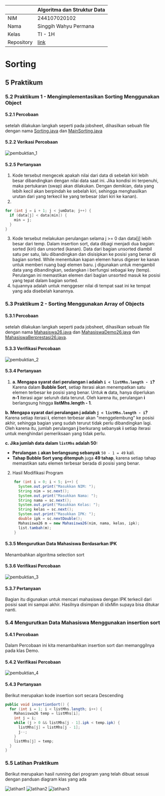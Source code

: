 |  | Algoritma dan Struktur Data |
|--|--|
| NIM |  244107020102|
| Nama |  Singgih Wahyu Permana |
| Kelas | TI - 1H |
| Repository | [link](https://github.com/eeswepe/AlgoDS) |

# Sorting

## 5 Praktikum

### 5.2 Praktikum 1 - Mengimplementasikan Sorting Menggunakan Object

#### 5.2.1 Percobaan
setelah dilakukan langkah seperti pada jobsheet, dihasilkan sebuah file dengan nama [Sorting.java](./Sorting.java) dan [MainSorting.java](./MainSorting.java) 

#### 5.2.2 Verikasi Percobaan
![pembuktian_1](./pembuktian_1.png)

#### 5.2.5 Pertanyaan

1. Kode tersebut mengecek apakah nilai dari data di sebelah kiri lebih besar dibandingkan dengan nilai data saat ini. Jika kondisi ini terpenuhi, maka pertukaran (swap) akan dilakukan. Dengan demikian, data yang lebih kecil akan berpindah ke sebelah kiri, sehingga menghasilkan urutan dari yang terkecil ke yang terbesar (dari kiri ke kanan).
2. 
```java
for (int j = i + 1; j < jumData; j++) {
  if (data[j] < data[min]) {
    min = j;
  }
}
```
3. Kode tersebut melakukan perulangan selama j >= 0 dan data[j] lebih besar dari temp. Dalam insertion sort, data dibagi menjadi dua bagian: sorted (kiri) dan unsorted (kanan). Data dari bagian unsorted diambil satu per satu, lalu dibandingkan dan disisipkan ke posisi yang benar di bagian sorted. While menentukan kapan elemen harus digeser ke kanan untuk memberi ruang bagi elemen baru. j digunakan untuk mengambil data yang dibandingkan, sedangkan i berfungsi sebagai key (temp). Perulangan ini memastikan elemen dari bagian unsorted masuk ke posisi yang tepat dalam bagian sorted.
4. tujuannya adalah untuk menggeser nilai di tempat saat ini ke tempat yang ada disebelah kanannya.

### 5.3 Praktikum 2 - Sorting Menggunakan Array of Objects

#### 5.3.1 Percobaan
setelah dilakukan langkah seperti pada jobsheet, dihasilkan sebuah file dengan nama [Mahasiswa26.java](./Mahasiswa26.java) dan [MahasiswaDemo26.java](./MahasiswaDemo26.java) dan [MahasiswaBerprestasi26.java](./MahasiswaBerprestasi26.java).

#### 5.3.3 Verifikasi Percobaan
![pembuktian_2](./pembuktian_2.png)

#### 5.3.4 Pertanyaan

1. **a. Mengapa syarat dari perulangan i adalah `i < listMhs.length - 1`?**  
Karena dalam **Bubble Sort**, setiap iterasi akan menempatkan satu elemen terbesar ke posisi yang benar. Untuk **n** data, hanya diperlukan **n-1** iterasi agar seluruh data terurut. Oleh karena itu, perulangan **i** berlangsung hingga **listMhs.length - 1**.  

**b. Mengapa syarat dari perulangan j adalah `j < listMhs.length - i`?**  
Karena setiap iterasi **i**, elemen terbesar akan "menggelembung" ke posisi akhir, sehingga bagian yang sudah terurut tidak perlu dibandingkan lagi. Oleh karena itu, jumlah perulangan **j** berkurang sebanyak **i** setiap iterasi untuk menghindari pemeriksaan yang tidak perlu.  

**c. Jika jumlah data dalam `listMhs` adalah 50:**  
- **Perulangan `i` akan berlangsung sebanyak** `50 - 1 = 49` kali.  
- **Tahap Bubble Sort yang ditempuh** juga **49 tahap**, karena setiap tahap memastikan satu elemen terbesar berada di posisi yang benar.

2. Hasil Modifikasi Program
```java
    for (int i = 0; i < 5; i++) {
      System.out.print("Masukkan NIM: ");
      String nim = sc.next();
      System.out.print("Masukkan Nama: ");
      String nama = sc.next();
      System.out.print("Masukkan Kelas: ");
      String kelas = sc.next();
      System.out.print("Masukkan IPK: ");
      double ipk = sc.nextDouble();
      Mahasiswa26 m = new Mahasiswa26(nim, nama, kelas, ipk);
      list.tambah(m);
    }
```

#### 5.3.5 Mengurutkan Data Mahasiswa Berdasarkan IPK

Menambahkan algoritma selection sort

#### 5.3.6 Verifikasi Percobaan
![pembuktian_3](./img/pembuktian_3.png)

#### 5.3.7 Pertanyaan

Bagian itu digunakan untuk mencari mahasiswa dengan IPK terkecil dari posisi saat ini sampai akhir. Hasilnya disimpan di idxMin supaya bisa ditukar nanti.

### 5.4 Mengurutkan Data Mahasiswa Menggunakan insertion sort

#### 5.4.1 Percobaan

Dalam Percobaan ini kita menambahkan insertion sort dan memanggilnya pada klas Demo.

#### 5.4.2 Verifikasi Percobaan

![pembuktian_4](./img/pembuktian_4.png)

#### 5.4.3 Pertanyaan

Berikut merupakan kode insertion sort secara Descending


```java
public void insertionSort() {
  for (int i = 1; i < listMhs.length; i++) {
    Mahasiswa26 temp = listMhs[i];
    int j = i;
    while (j > 0 && listMhs[j - 1].ipk < temp.ipk) {
      listMhs[j] = listMhs[j - 1];
      j--;
    }
    listMhs[j] = temp;
  }
}
```

### 5.5 Latihan Praktikum
 Berikut merupakan hasil running dari program yang telah dibuat sesuai dengan panduan diagram klas yang ada

![latihan1](./img/latihan1.png)
![latihan2](./img/latihan2.png)
![latihan3](./img/latihan3.png)
